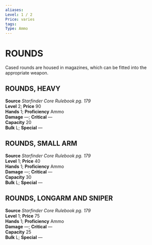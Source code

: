```yaml
---
aliases: 
Level: 1 / 2
Price: varies
tags: 
Type: Ammo
---
```

# ROUNDS
Cased rounds are housed in magazines, which can be fitted into the appropriate weapon.  

##  ROUNDS, HEAVY

**Source** _Starfinder Core Rulebook pg. 179_  
**Level** 2; **Price** 90  
**Hands** 1; **Proficiency** Ammo  
**Damage** —; **Critical** —  
**Capacity** 20  
**Bulk** L; **Special** —

##  ROUNDS, SMALL ARM

**Source** _Starfinder Core Rulebook pg. 179_  
**Level** 1; **Price** 40  
**Hands** 1; **Proficiency** Ammo  
**Damage** —; **Critical** —  
**Capacity** 30  
**Bulk** L; **Special** —

##  ROUNDS, LONGARM AND SNIPER

**Source** _Starfinder Core Rulebook pg. 179_  
**Level** 1; **Price** 75  
**Hands** 1; **Proficiency** Ammo  
**Damage** —; **Critical** —  
**Capacity** 25  
**Bulk** L; **Special** —

